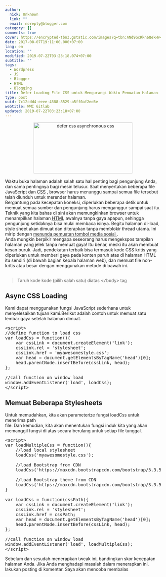 ```yaml
---
author:
  nick: Unknown
  link: ""
  email: noreply@blogger.com
category: []
comments: true
cover: https://encrypted-tbn3.gstatic.com/images?q=tbn:ANd9GcRkn6QekHv4y1EKpYAOy9FD3qAngAFoLYAB9faenCIkJi44YFLGAmFBWDa5
date: 2017-08-07T19:11:00.000+07:00
lang: en
location: ""
modified: 2019-07-22T03:23:18.074+07:00
subtitle: ""
tags:
  - Wordpress
  - JS
  - Blogger
  - HTML
  - Blogging
title: Defer Loading File CSS untuk Mengurangi Waktu Pemuatan Halaman
type: post
uuid: 7c12cdd4-eeee-4888-8529-a5ff0af2ed6e
webtitle: WMI Gitlab
updated: 2019-07-22T03:23:18+07:00
---
```


<div class="separator" style="clear: both; text-align: center;"><a href="https://encrypted-tbn3.gstatic.com/images?q=tbn:ANd9GcRkn6QekHv4y1EKpYAOy9FD3qAngAFoLYAB9faenCIkJi44YFLGAmFBWDa5" imageanchor="1" style="margin-left: 1em; margin-right: 1em;" rel="noopener noreferer nofollow"><img alt="defer css asynchronous css" border="0" data-original-height="275" data-original-width="535" height="164" src="https://encrypted-tbn3.gstatic.com/images?q=tbn:ANd9GcRkn6QekHv4y1EKpYAOy9FD3qAngAFoLYAB9faenCIkJi44YFLGAmFBWDa5" title="defer css asynchronous css" width="320"></a></div><br>Waktu buka halaman adalah salah satu hal penting bagi pengunjung Anda, dan sama pentingnya bagi mesin telusur. Saat menyertakan beberapa file JavaScript dan <abbr title="Cascading Style Sheets">CSS</abbr> , browser harus menunggu sampai semua file tersebut telah diunduh untuk merender halaman.<br>Bergantung pada kecepatan koneksi, diperlukan beberapa detik untuk memuat semua sumber dan pengunjung harus menganggur sampai saat itu.<br>Teknik yang kita bahas di sini akan memungkinkan browser untuk menampilkan halaman <abbr title="Hyper Text Markup Language">HTML</abbr> awalnya tanpa gaya apapun, sehingga pengunjung setidaknya bisa mulai membaca isinya. Begitu halaman di-load, style sheet akan dimuat dan diterapkan tanpa memblokir thread utama. Ini mirip dengan <a href="https://translate.googleusercontent.com/translate_c?depth=2&amp;nv=1&amp;rurl=translate.google.com&amp;sl=en&amp;sp=nmt4&amp;tl=id&amp;u=http://www.techvigil.com/tips-tricks/303/defer-javascript-decrease-pageload-time/&amp;usg=ALkJrhjOj5TNgqHsLh_oXrcdK2E09DYVCQ" title="Tangguhkan pemuatan tombol media sosial untuk memperbaiki waktu buka halaman" rel="noopener noreferer nofollow"> menunda pemuatan tombol media sosial </a> .<br>Anda mungkin berpikir mengapa seseorang harus mengekspos tampilan halaman yang jelek tanpa memuat gaya! Itu benar, meski itu akan membuat kesan buruk. Jadi, pendekatan terbaik bisa termasuk kode CSS kritis yang diperlukan untuk memberi gaya pada konten paruh atas di halaman HTML itu sendiri (di bawah bagian kepala halaman web), dan memuat file non-kritis atau besar dengan menggunakan metode di bawah ini.<br><br><blockquote>Taruh kode kode (pilih salah satu) diatas <kbd>&lt;/body&gt;</kbd> tag</blockquote><h2>Async CSS Loading</h2>Kami dapat menggunakan fungsi JavaScript sederhana untuk menyelesaikan tujuan kami.Berikut adalah contoh untuk memuat satu lembar gaya setelah halaman dimuat.<br><pre>&lt;script&gt;<br>//define function to load css<br>var loadCss = function(){<br>    var cssLink = document.createElement('link');<br>    cssLink.rel = 'stylesheet';<br>    cssLink.href = 'myawesomestyle.css';<br>    var head = document.getElementsByTagName('head')[0];<br>    head.parentNode.insertBefore(cssLink, head);<br>};<br> <br>//call function on window load<br>window.addEventListener('load', loadCss);<br>&lt;/script&gt;</pre><h2>    Memuat Beberapa Stylesheets<br></h2>Untuk memudahkan, kita akan parameterize fungsi loadCss untuk menerima path<br>file. Dan kemudian, kita akan menentukan fungsi induk kita yang akan<br>memanggil fungsi di atas secara berulang untuk setiap file tunggal.<br><pre>&lt;script&gt;<br>var loadMultipleCss = function(){<br>    //load local stylesheet<br>    loadCss('myawesomestyle.css');<br>     <br>    //load Bootstrap from CDN<br>    loadCss('https://maxcdn.bootstrapcdn.com/bootstrap/3.3.5/css/bootstrap.min.css');<br>     <br>    //load Bootstrap theme from CDN<br>    loadCss('https://maxcdn.bootstrapcdn.com/bootstrap/3.3.5/css/bootstrap-theme.min.css');<br>}<br> <br>var loadCss = function(cssPath){<br>    var cssLink = document.createElement('link');<br>    cssLink.rel = 'stylesheet';<br>    cssLink.href = cssPath;<br>    var head = document.getElementsByTagName('head')[0];<br>    head.parentNode.insertBefore(cssLink, head);<br>};<br> <br>//call function on window load<br>window.addEventListener('load', loadMultipleCss);<br>&lt;/script&gt;</pre>Sebelum dan sesudah menerapkan tweak ini, bandingkan skor kecepatan halaman Anda. Jika Anda menghadapi masalah dalam menerapkan ini, lakukan posting di komentar. Saya akan mencoba membalas<script>document.querySelectorAll("pre,code");
  pretext.forEach(function (el) {
    el.classList.toggle("notranslate", true);
  });</script><script>document.querySelectorAll("pre,code");
  pretext.forEach(function (el) {
    el.classList.toggle("notranslate", true);
  });</script>